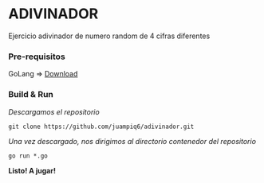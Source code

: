 # ADIVINADOR
Ejercicio adivinador de numero random de 4 cifras diferentes

### Pre-requisitos
GoLang => [Download](https://golang.org/dl/)

### Build & Run
_Descargamos el repositorio_
```
git clone https://github.com/juampiq6/adivinador.git
```
_Una vez descargado, nos dirigimos al directorio contenedor del repositorio_
```
go run *.go
```
 **Listo! A jugar!**
